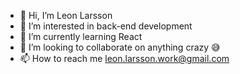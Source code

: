 - 👋 Hi, I’m Leon Larsson
- 👀 I’m interested in back-end development
- 🌱 I’m currently learning React
- 💞️ I’m looking to collaborate on anything crazy 😅
- 📫 How to reach me leon.larsson.work@gmail.com

<!---
LeonL-Work/LeonL-Work is a ✨ special ✨ repository because its `README.md` (this file) appears on your GitHub profile.
You can click the Preview link to take a look at your changes.
--->
